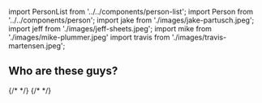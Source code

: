 import PersonList from '../../components/person-list';
import Person from '../../components/person';
import jake from './images/jake-partusch.jpeg';
import jeff from './images/jeff-sheets.jpeg';
import mike from './images/mike-plummer.jpeg'
import travis from './images/travis-martensen.jpeg';

## Who are these guys?

<PersonList>
  {/* <Person avatar={jake} name="Jake Partusch" twitter="JakePartusch" title="Principal Technologist" key="jake" /> */}
  <Person avatar={jeff} name="Jeff Sheets" twitter="sheetsj" title="VP Technology" key="jeff" />
  <Person avatar={mike} name="Mike Plummer" twitter="plummer_mike" title="Principal Technologist" key="mike" />
  {/* <Person avatar={travis} name="Travis Martensen" twitter="tmartensen" title="Chief Technologist" key="Travis" /> */}
</PersonList>
